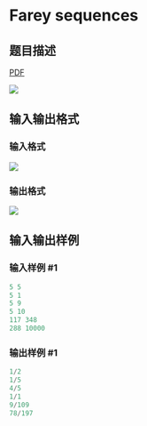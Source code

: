 # Farey sequences

## 题目描述

[problemUrl]: https://uva.onlinejudge.org/index.php?option=com_onlinejudge&Itemid=8&category=16&page=show_problem&problem=1349

[PDF](https://uva.onlinejudge.org/external/104/p10408.pdf)

![](https://cdn.luogu.com.cn/upload/vjudge_pic/UVA10408/02263efaa8ae79da43a18a7c4d719ec4233d151e.png)

## 输入输出格式

### 输入格式

![](https://cdn.luogu.com.cn/upload/vjudge_pic/UVA10408/2dd3f0d5fd84d2b05f8d7ae8afadd8adb6655a58.png)

### 输出格式

![](https://cdn.luogu.com.cn/upload/vjudge_pic/UVA10408/f90f1dc665099e6e04fc5898d9150c678a50cbe5.png)

## 输入输出样例

### 输入样例 #1

```cpp
5 5
5 1
5 9
5 10
117 348
288 10000
```


### 输出样例 #1

```cpp
1/2
1/5
4/5
1/1
9/109
78/197
```


